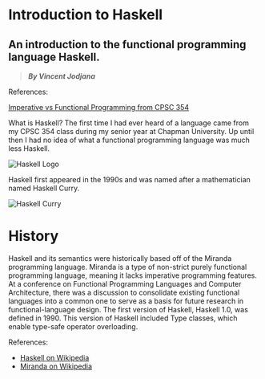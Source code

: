 # Introduction to Haskell
## An introduction to the functional programming language Haskell.
> __*By Vincent Jodjana*__

References:

[Imperative vs Functional Programming from CPSC 354](https://hackmd.io/@alexhkurz/SJKWvna6U)

What is Haskell? The first time I had ever heard of a language came from my CPSC 354 class during my
senior year at Chapman University. Up until then I had no idea of what a functional programming language
was much less Haskell.

![Haskell Logo](https://qualityassignmenthelp.com///wp-content/uploads/2016/11/haskell-logo.jpg)

Haskell first appeared in the 1990s and was named after a mathematician named Haskell Curry.

![Haskell Curry](https://upload.wikimedia.org/wikipedia/commons/8/86/HaskellBCurry.jpg)

# History
Haskell and its semantics were historically based off of the Miranda programming language. Miranda is a type of non-strict purely functional programming language, meaning it lacks imperative programming features. At a conference on Functional Programming Languages and Computer Architecture, there was a discussion to consolidate existing functional languages into a common one to serve as a basis for future research in functional-language design. The first version of Haskell, Haskell 1.0, was defined in 1990. This version of Haskell included Type classes, which enable type-safe operator overloading. 

References:
- [Haskell on Wikipedia](https://en.wikipedia.org/wiki/Haskell_(programming_language))
- [Miranda on Wikipedia](https://en.wikipedia.org/wiki/Miranda_(programming_language))